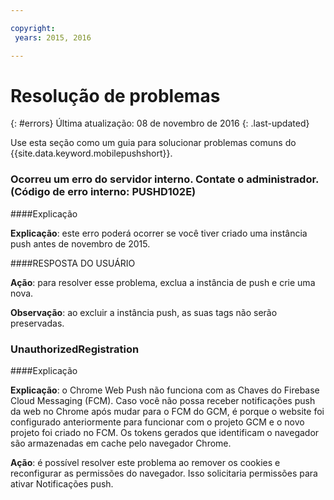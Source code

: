 ```yaml
---

copyright:
 years: 2015, 2016

---
```


# Resolução de problemas
{: #errors}
Última atualização: 08 de novembro de 2016
{: .last-updated}

Use esta seção como um guia para solucionar problemas comuns do {{site.data.keyword.mobilepushshort}}.


### Ocorreu um erro do servidor interno. Contate o administrador. (Código de erro interno: PUSHD102E)

####Explicação

**Explicação**: este erro poderá ocorrer se
você tiver criado uma instância push antes de novembro de 2015.  

####RESPOSTA DO USUÁRIO

**Ação**:  para resolver esse problema, exclua a instância de push e crie uma nova.

**Observação**: ao excluir a instância
push, as suas tags não serão preservadas.


### UnauthorizedRegistration

####Explicação

**Explicação**: o Chrome Web Push não
funciona com as Chaves do Firebase Cloud Messaging (FCM). Caso você não possa receber notificações push da web no Chrome após mudar para o FCM do GCM, é porque o website foi configurado anteriormente para
funcionar com o projeto GCM e o novo projeto foi criado no FCM. Os tokens gerados que identificam o navegador são armazenadas em cache pelo navegador Chrome.

**Ação**: é possível resolver este problema
ao remover os cookies e reconfigurar as permissões do navegador. Isso
solicitaria permissões para ativar Notificações push. 

